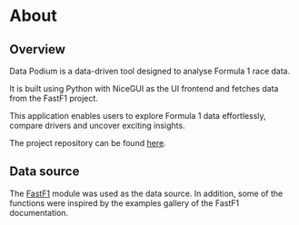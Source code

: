 # About
## Overview

Data Podium is a data-driven tool designed to analyse Formula 1 race data.

It is built using Python with NiceGUI as the UI frontend and fetches data from the FastF1 project.

This application enables users to explore Formula 1 data effortlessly, compare drivers and uncover exciting insights.

The project repository can be found [here](https://github.com/mihalisag/data-podium).

## Data source

The [FastF1](https://github.com/theOehrly/Fast-F1) module was used as the data source. In addition, some of the functions were inspired by the examples gallery of the FastF1 documentation.